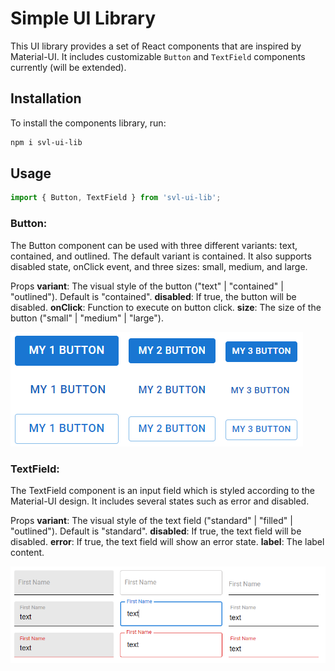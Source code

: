 # Simple UI Library

This UI library provides a set of React components that are inspired by Material-UI. 
It includes customizable `Button` and `TextField` components currently (will be extended).

## Installation

To install the components library, run:

```bash
npm i svl-ui-lib
```

## Usage

```js
import { Button, TextField } from 'svl-ui-lib';
```

### Button:

The Button component can be used with three different variants: text, contained, and outlined. The default variant is contained. It also supports disabled state, onClick event, and three sizes: small, medium, and large.

Props
**variant**: The visual style of the button ("text" | "contained" | "outlined"). Default is "contained".
**disabled**: If true, the button will be disabled.
**onClick**: Function to execute on button click.
**size**: The size of the button ("small" | "medium" | "large").

![Buttons](./assets/img_1.png)

### TextField:

The TextField component is an input field which is styled according to the Material-UI design. It includes several states such as error and disabled.

Props
**variant**: The visual style of the text field ("standard" | "filled" | "outlined"). Default is "standard".
**disabled**: If true, the text field will be disabled.
**error**: If true, the text field will show an error state.
**label**: The label content.

![TextField](./assets/img_2.png)

